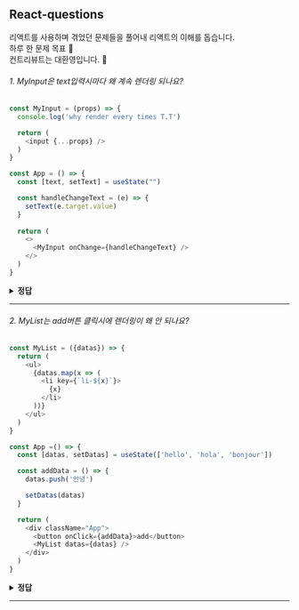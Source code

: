 ## React-questions

리액트를 사용하며 겪었던 문제들을 풀어내 리액트의 이해를 돕습니다.  
하루 한 문제 목표 🤔  
컨트리뷰트는 대환영입니다. 🤗


###### 1. MyInput은 text입력시마다 왜 계속 렌더링 되나요?

```javascript
const MyInput = (props) => {
  console.log('why render every times T.T')

  return (
    <input {...props} />
  )
}

const App = () => {
  const [text, setText] = useState("")

  const handleChangeText = (e) => {
    setText(e.target.value)
  }
  
  return (
    <>
      <MyInput onChange={handleChangeText} />
    </>
  )
}
```

<details><summary><b>정답</b></summary>
<p>

#### `handleChangeText`는 매 렌더링시에 새로운 주소에 *다시* 저장됩니다.
컴포넌트가 렌더링 될 때는 state, props가 변할 때입니다. javascript에서는 object를 주소값으로 비교합니다. `handleChangeText`는 Function object입니다. 매 렌더링시에 `handleChangeText`는 새로운 주소값에 할당되어 `MyInput`의 props(onChange)가 변한 것으로 React는 판단합니다.<br>
이 문제를 해결하기 위해 (일반적으로)[React.useCallback](https://ko.reactjs.org/docs/hooks-reference.html#usecallback) 혹은 [React.memo](https://ko.reactjs.org/docs/react-api.html#reactmemo)을 사용할 수 있습니다.


</p>
</details>

---

###### 2. MyList는 add버튼 클릭시에 렌더링이 왜 *안* 되나요?

```javascript
const MyList = ({datas}) => {
  return (
    <ul>
      {datas.map(x => (
        <li key={`li-${x}`}>
          {x}
        </li>
      ))}
    </ul>
  )
}

const App =() => {
  const [datas, setDatas] = useState(['hello', 'hola', 'bonjour'])

  const addData = () => {
    datas.push('안녕')

    setDatas(datas)
  }

  return (
    <div className="App">
      <button onClick={addData}>add</button>
      <MyList datas={datas} />
    </div>
  )
}
```

<details><summary><b>정답</b></summary>
<p>

#### datas는 사실 바뀌지 않았습니다.
`datas`에 push를 해도 `datas`의 주소값이 바뀌진 않습니다. 하지만, React는 주소값이 바뀌는 걸 통해 변화를 감지합니다.<sup><a href="#1-myinput은-text입력시마다-왜-계속-렌더링-되나요">\*1번 문제 참고</a></sup> 즉, 리액트는 `datas`가 바뀌지 않은 걸로 판단하여 똑똑하게 렌더링하지 않은 겁니다.<br>
이 문제를 해결하기 위해선 [불변성](https://www.google.com/search?q=Immutability&oq=Immutability&aqs=chrome..69i57j69i60j69i61.242j0j7&sourceid=chrome&ie=UTF-8)에 대해 알아야합니다. 또, [전개 구문](https://developer.mozilla.org/ko/docs/Web/JavaScript/Reference/Operators/Spread_syntax)은 불변성을 지키는 똑똑한 방법입니다.

</p>
</details>

---

